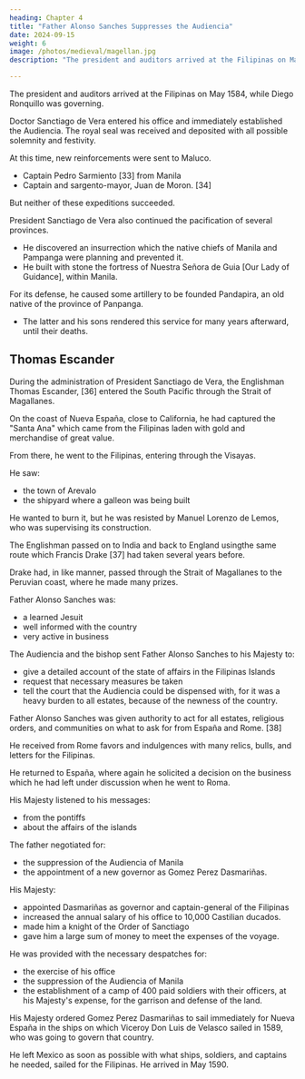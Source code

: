 ```yaml
---
heading: Chapter 4
title: "Father Alonso Sanches Suppresses the Audiencia"
date: 2024-09-15
weight: 6
image: /photos/medieval/magellan.jpg
description: "The president and auditors arrived at the Filipinas on May 1584, while Diego Ronquillo was governing"

---
```



The president and auditors arrived at the Filipinas on May 1584, while Diego Ronquillo was governing. 

Doctor Sanctiago de Vera entered his office and immediately established the Audiencia. The royal seal was received and deposited with all possible solemnity and festivity. 

<!-- Then they began to attend to the affairs both of justice and of war and government, to the great profit of the country.  -->

At this time, new reinforcements were sent to Maluco.

 <!-- for the conquests that the chief captain of Tidore intended to make of the island of Terrenate. -->
- Captain Pedro Sarmiento [33] from Manila
- Captain and sargento-mayor, Juan de Moron. [34] 

But neither of these expeditions succeeded.

President Sanctiago de Vera also continued the pacification of several provinces.
 <!-- of the islands, and did many things, which proved advantageous in every respect. -->
- He discovered an insurrection which the native chiefs of Manila and Pampanga were planning and prevented it.
- He built with stone the fortress of Nuestra Señora de Guia [Our Lady of Guidance], within Manila.


 <!-- planned against the Spaniards, and justice was done the guilty. [35]  -->

For its defense, he caused some artillery to be founded Pandapira, an old native of the province of Panpanga. 
- The latter and his sons rendered this service for many years afterward, until their deaths.


## Thomas Escander

During the administration of President Sanctiago de Vera, the Englishman Thomas Escander, [36] entered the South Pacific through the Strait of Magallanes.

On the coast of Nueva España, close to California, he had captured the "Santa Ana" which came from the Filipinas laden with gold and merchandise of great value. 

From there, he went to the Filipinas, entering through the Visayas.

 <!-- province of Pintados. He came in sight of  -->

He saw:
- the town of Arevalo
- the shipyard where a galleon was being built

 <!-- for the navigation of the Nueva España line. -->

He wanted to burn it, but he was resisted by Manuel Lorenzo de Lemos, who was supervising its construction.

The Englishman passed on to India and back to England usingthe same route which Francis Drake [37] had taken several years before.

Drake had, in like manner, passed through the Strait of Magallanes to the Peruvian coast, where he made many prizes.


Father Alonso Sanches was:
- a learned Jesuit
- well informed with the country
- very active in business

The Audiencia and the bishop sent Father Alonso Sanches to his Majesty to:
- give a detailed account of the state of affairs in the Filipinas Islands
- request that necessary measures be taken
- tell the court that the Audiencia could be dispensed with, for it was a heavy burden to all estates, because of the newness of the country. 


Father Alonso Sanches was given authority to act for all estates, religious orders, and communities on what to ask for from España and Rome. [38] 

<!-- This father reached Madrid, and after having conferred with his Majesty several times respecting those things of which he thought fit to treat and to make requests, went to Roma, where he introduced himself as the ambassador of all the estates of the Filipinas, and on their behalf he kissed the foot, and visited the pontiffs who ruled during that time, after the death of Sixtus the Fifth. -->

He received from Rome favors and indulgences with many relics, bulls, and letters for the Filipinas.

He returned to España, where again he solicited a decision on the business which he had left under discussion when he went to Roma. 

His Majesty listened to his messages:
- from the pontiffs
- about the affairs of the islands

<!-- In private audiences the father made the king understand his requests, and decide them to his own satisfaction.  -->

<!-- But as soon as the despatches reached the Filipinas, much of their contents appeared outside the intention and expectation of both bishop and Audiencia, and the city, citizens, and encomenderos. 

They appeared even detrimental to the inhabitants of the islands, and therefore they expressed their displeasure toward Father Alonso Sanches, who was still in España.  -->

The father negotiated for:
- the suppression of the Audiencia of Manila
- the appointment of a new governor as Gomez Perez Dasmariñas.

<!-- and in begging such an one, the same father, because of his friendly relations with him, proposed one , who had been corregidor of Leon and later of Murcia, and who was at that time in the court, and corregidor-elect of Logroño and Calahorra.  -->

His Majesty:
- appointed Dasmariñas as governor and captain-general of the Filipinas
- increased the annual salary of his office to 10,000 Castilian ducados. 
- made him a knight of the Order of Sanctiago
- gave him a large sum of money to meet the expenses of the voyage. 

He was provided with the necessary despatches for:
- the exercise of his office
- the suppression of the Audiencia of Manila
- the establishment of a camp of 400 paid soldiers with their officers, at his Majesty's expense, for the garrison and defense of the land. 

His Majesty ordered Gomez Perez Dasmariñas to sail immediately for Nueva España in the ships on which Viceroy Don Luis de Velasco sailed in 1589, who was going to govern that country.

He left Mexico as soon as possible with what ships, soldiers, and captains he needed, sailed for the Filipinas. He arrived in May 1590.

<!-- Of the administration of Gomez Perez Dasmariñas, and of Licentiate Pedro de Rojas, who was elected by the city of Manila to act as governor, on account of the former's death, until Don Luis Dasmariñas was received as the successor of Gomez Perez, his father. -->

